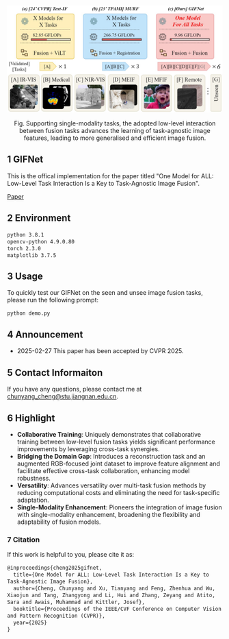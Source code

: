 

<div align="center">
  <img src="images/fig1_11_22.jpg" width="700px" />
  <p>Fig. Supporting single-modality tasks, the adopted low-level interaction between fusion tasks advances the learning of task-agnostic image features, leading to more generalised and efficient image fusion. </p>
</div>

## 1 GIFNet
This is the offical implementation for the paper titled "One Model for ALL: Low-Level Task Interaction Is a Key to Task-Agnostic Image Fusion".

[Paper](https://arxiv.org/abs/2502.19854)

## 2 Environment
```
python 3.8.1
opencv-python 4.9.0.80
torch 2.3.0
matplotlib 3.7.5
```

## 3 Usage
To quickly test our GIFNet on the seen and unsee image fusion tasks, please run the following prompt:

```
python demo.py
```

## 4 Announcement
- 2025-02-27 This paper has been accepted by CVPR 2025.

## 5 Contact Informaiton
If you have any questions, please contact me at <chunyang_cheng@stu.jiangnan.edu.cn>.

## 6 Highlight

- **Collaborative Training**: Uniquely demonstrates that collaborative training between low-level fusion tasks yields significant performance improvements by leveraging cross-task synergies.
- **Bridging the Domain Gap**: Introduces a reconstruction task and an augmented RGB-focused joint dataset to improve feature alignment and facilitate effective cross-task collaboration, enhancing model robustness.
- **Versatility**: Advances versatility over multi-task fusion methods by reducing computational costs and eliminating the need for task-specific adaptation.
- **Single-Modality Enhancement**: Pioneers the integration of image fusion with single-modality enhancement, broadening the flexibility and adaptability of fusion models.

### 7 Citation
If this work is helpful to you, please cite it as:
```
@inproceedings{cheng2025gifnet,
  title={One Model for ALL: Low-Level Task Interaction Is a Key to Task-Agnostic Image Fusion},
  author={Cheng, Chunyang and Xu, Tianyang and Feng, Zhenhua and Wu, Xiaojun and Tang, Zhangyong and Li, Hui and Zhang, Zeyang and Atito, Sara and Awais, Muhammad and Kittler, Josef},
  booktitle={Proceedings of the IEEE/CVF Conference on Computer Vision and Pattern Recognition (CVPR)},
  year={2025}
}
```

